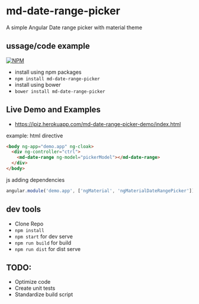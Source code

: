 # md-date-range-picker

A simple Angular Date range picker with material theme

## ussage/code example 

[![NPM](https://nodei.co/npm/md-date-range-picker.png)](https://npmjs.org/package/md-date-range-picker)

- install using npm packages
- `npm install md-date-range-picker`
- install using bower
- `bower install md-date-range-picker`

## Live Demo and Examples

- https://ipiz.herokuapp.com/md-date-range-picker-demo/index.html

example:
html directive
```html
<body ng-app="demo.app" ng-cloak>
  <div ng-controller="ctrl">
    <md-date-range ng-model="pickerModel"></md-date-range>
  </div>
</body>
```
js adding dependencies
```javascript
angular.module('demo.app', ['ngMaterial', 'ngMaterialDateRangePicker'])
```

## dev tools

- Clone Repo
- `npm install`
- `npm start` for dev serve
- `npm run build` for build
- `npm run dist` for dist serve

## TODO:
- Optimize code
- Create unit tests
- Standardize build script
